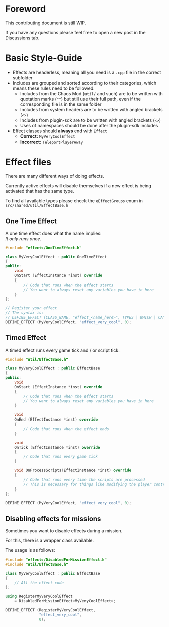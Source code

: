 # Foreword
This contributing document is still WIP.

If you have any questions please feel free to open a new post in the Discussions tab.

# Basic Style-Guide
- Effects are headerless, meaning all you need is a `.cpp` file in the correct subfolder
- Includes are grouped and sorted according to their categories, which means these rules need to be followed:
    - Includes from the Chaos Mod (`util/` and such) are to be written with quotation marks (`""`) but still use their full path, even if the corresponding file is in the same folder
    - Includes from system headers are to be written with angled brackets (`<>`)
    - Includes from plugin-sdk are to be written with angled brackets (`<>`)
    - Uses of namespaces should be done after the plugin-sdk includes
- Effect classes should **always** end with `Effect`
    - **Correct:** `MyVeryCoolEffect`
    - **Incorrect:** `TeleportPlayerAway`

# Effect files
There are many different ways of doing effects.

Currently active effects will disable themselves if a new effect is being activated that has the same type.

To find all available types please check the `eEffectGroups` enum in `src/shared/util/EffectBase.h`

## One Time Effect
A one time effect does what the name implies:  
_It only runs once._
```cpp
#include "effects/OneTimeEffect.h"

class MyVeryCoolEffect : public OneTimeEffect
{
public:
    void
    OnStart (EffectInstance *inst) override
    {
        // Code that runs when the effect starts
        // You want to always reset any variables you have in here
    }
};

// Register your effect
// The syntax is:
// DEFINE_EFFECT (CLASS_NAME, "effect_<name_here>", TYPES | WHICH | CAN | BE | COMBINED);
DEFINE_EFFECT (MyVeryCoolEffect, "effect_very_cool", 0);
```

## Timed Effect
A timed effect runs every game tick and / or script tick.
```cpp
#include "util/EffectBase.h"

class MyVeryCoolEffect : public EffectBase
{
public:
    void
    OnStart (EffectInstance *inst) override
    {
        // Code that runs when the effect starts
        // You want to always reset any variables you have in here
    }

    void
    OnEnd (EffectInstance *inst) override
    {
        // Code that runs when the effect ends
    }

    void
    OnTick (EffectInstance *inst) override
    {
        // Code that runs every game tick
    }

    void OnProcessScripts(EffectInstance *inst) override
    {
        // Code that runs every time the scripts are processed
        // This is necessary for things like modifying the player controls / CPad
    }
};

DEFINE_EFFECT (MyVeryCoolEffect, "effect_very_cool", 0);
```

## Disabling effects for missions
Sometimes you want to disable effects during a mission.

For this, there is a wrapper class available.

The usage is as follows:
```cpp
#include "effects/DisabledForMissionEffect.h"
#include "util/EffectBase.h"

class MyVeryCoolEffect : public EffectBase
{
    // All the effect code
};

using RegisterMyVeryCoolEffect
    = DisabledForMissionEffect<MyVeryCoolEffect>;

DEFINE_EFFECT (RegisterMyVeryCoolEffect,
               "effect_very_cool",
               0);
```